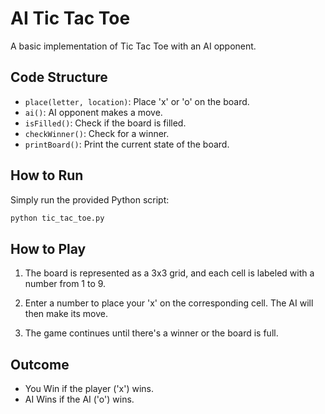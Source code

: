 # AI Tic Tac Toe

A basic implementation of Tic Tac Toe with an AI opponent.

## Code Structure

- `place(letter, location)`: Place 'x' or 'o' on the board.
- `ai()`: AI opponent makes a move.
- `isFilled()`: Check if the board is filled.
- `checkWinner()`: Check for a winner.
- `printBoard()`: Print the current state of the board.

## How to Run

Simply run the provided Python script:

```bash 
python tic_tac_toe.py
```

## How to Play

1. The board is represented as a 3x3 grid, and each cell is labeled with a number from 1 to 9.

2. Enter a number to place your 'x' on the corresponding cell. The AI will then make its move.

3. The game continues until there's a winner or the board is full.

## Outcome

- You Win if the player ('x') wins.
- AI Wins if the AI ('o') wins.
